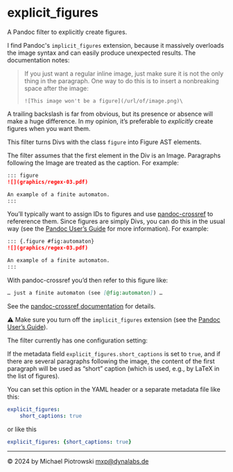 # explicit_figures

A Pandoc filter to explicitly create figures.

I find Pandoc's `implicit_figures` extension, because it massively overloads the image syntax and can easily produce unexpected results.  The documentation notes:

> If you just want a regular inline image, just make sure it is not the only thing in the paragraph.  One way to do this is to insert a nonbreaking space after the image:
>
> `![This image won't be a figure](/url/of/image.png)\`

A trailing backslash is far from obvious, but its presence or absence will make a huge difference.  In my opinion, it’s preferable to _explicitly_ create figures when you want them.

This filter turns Divs with the class `figure` into Figure AST elements.

The filter assumes that the first element in the Div is an Image.  Paragraphs following the Image are treated as the caption.  For example:

``` markdown
::: figure
![](graphics/regex-03.pdf)

An example of a finite automaton.
:::
```

You’ll typically want to assign IDs to figures and use [pandoc-crossref](https://github.com/lierdakil/pandoc-crossref) to refererence them.  Since figures are simply Divs, you can do this in the usual way (see the [Pandoc User’s Guide](https://pandoc.org/MANUAL.html#divs-and-spans) for more information).  For example:

``` markdown
::: {.figure #fig:automaton}
![](graphics/regex-03.pdf)

An example of a finite automaton.
:::
```

With pandoc-crossref you’d then refer to this figure like:

``` markdown
… just a finite automaton (see [@fig:automaton]) …
```

See the [pandoc-crossref documentation](https://lierdakil.github.io/pandoc-crossref/) for details.

⚠ Make sure you turn off the `implicit_figures` extension (see the [Pandoc User’s Guide](https://pandoc.org/MANUAL.html#extensions)).

The filter currently has one configuration setting:

If the metadata field `explicit_figures.short_captions` is set to `true`, and if there are several paragraphs following the image, the content of the first paragraph will be used as “short” caption (which is used, e.g., by LaTeX in the list of figures).

You can set this option in the YAML header or a separate metadata file like this:

``` yaml
explicit_figures:
    short_captions: true
```

or like this

``` yaml
explicit_figures: {short_captions: true}
```

-------------------------------------------------------------------------------



© 2024 by Michael Piotrowski <mxp@dynalabs.de>

